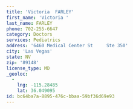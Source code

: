 ```yaml
---
title: 'Victoria  FARLEY'
first_name: 'Victoria '
last_name: FARLEY
phone: 702-255-6647
category: Doctors
services: Pediatrics
address: '6460 Medical Center St     Ste 350'
city: 'Las Vegas'
state: NV
zip: '89148'
license_type: MD
_geoloc:
  -
    lng: -115.28485
    lat: 36.049095
id: bc64ba7a-8895-476c-bbaa-59bf36d69e93
---
```

